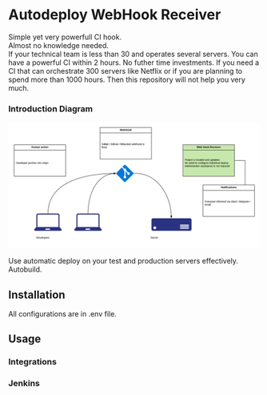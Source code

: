 # Autodeploy WebHook Receiver

Simple yet very powerfull CI hook.  
Almost no knowledge needed.  
If your technical team is less than 30 and operates several servers. You can have a powerful CI within 2 hours. No futher time investments.
If you need a CI that can orchestrate 300 servers like Netflix or if you are planning to spend more than 1000 hours. Then this repository will not help you very much.


### Introduction Diagram
![MacDown Screenshot](https://github.com/drmax24/autodeploy-webhook-receiver/blob/master/docs/Intro%20Diagram.png?raw=true)

Use automatic deploy on your test and production servers effectively.
Autobuild.

## Installation
All configurations are in .env file.


## Usage


### Integrations


### Jenkins

